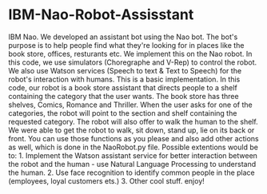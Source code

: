 # IBM-Nao-Robot-Assisstant
IBM Nao. We developed an assistant bot using the Nao bot. The bot's purpose is to help people find what they're looking for in places like the book store, offices, resturants etc. We implement this on the Nao robot. In this code, we use simulators (Choregraphe and V-Rep) to control the robot. We also use Watson services (Speech to text &amp; Text to Speech) for the robot's interaction with humans.   This is a basic implementation. In this code, our robot is a book store assistant that directs  people to a shelf containing the category that the user wants. The book store has three shelves, Comics, Romance and Thriller. When the user asks for one of the categories, the robot will point to the section and shelf containing the requested category. The robot will also offer to walk the human to the shelf.   We were able to get the robot to walk, sit down, stand up, lie on its back or front. You can use those functions as you please and also add other actions as well, which is done in the NaoRobot.py file.  Possible extentions would be to:  1. Implement the Watson assistant service for better interaction between the robot and the human - use Natural Language Processing to understand the human. 2. Use face recognition to identify common people in the place (employees, loyal customers ets.)  3. Other cool stuff.  enjoy!
